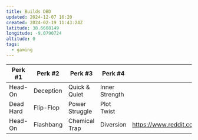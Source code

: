 ```yaml
---
title: Builds DBD
updated: 2024-12-07 16:20
created: 2024-02-19 11:43:24Z
latitude: 38.6608149
longitude: -9.0790724
altitude: 0
tags:
  - gaming
---
```



| Perk #1   | Perk #2   | Perk #3        | Perk #4        | Reference                                                                                 |
| --------- | --------- | -------------- | -------------- | ----------------------------------------------------------------------------------------- |
| Head-On   | Deception | Quick & Quiet  | Inner Strength |                                                                                           |
| Dead Hard | Flip-Flop | Power Struggle | Plot Twist     |                                                                                           |
| Head-On   | Flashbang | Chemical Trap  | Diversion      | https://www.reddit.com/r/deadbydaylight/comments/1h5o6nx/fun_combo_that_helps_win_chases/ |
